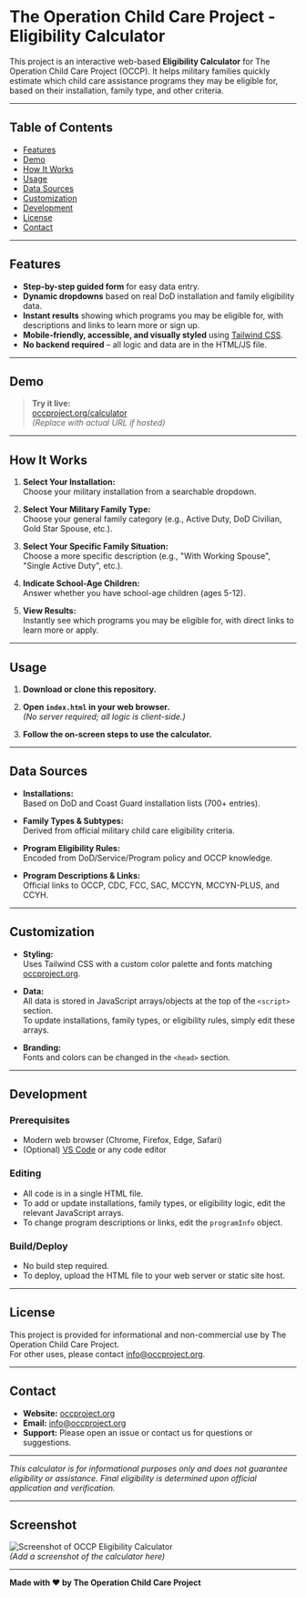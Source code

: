 # The Operation Child Care Project - Eligibility Calculator

This project is an interactive web-based **Eligibility Calculator** for The Operation Child Care Project (OCCP). It helps military families quickly estimate which child care assistance programs they may be eligible for, based on their installation, family type, and other criteria.

---

## Table of Contents

- [Features](#features)
- [Demo](#demo)
- [How It Works](#how-it-works)
- [Usage](#usage)
- [Data Sources](#data-sources)
- [Customization](#customization)
- [Development](#development)
- [License](#license)
- [Contact](#contact)

---

## Features

- **Step-by-step guided form** for easy data entry.
- **Dynamic dropdowns** based on real DoD installation and family eligibility data.
- **Instant results** showing which programs you may be eligible for, with descriptions and links to learn more or sign up.
- **Mobile-friendly, accessible, and visually styled** using [Tailwind CSS](https://tailwindcss.com/).
- **No backend required** – all logic and data are in the HTML/JS file.

---

## Demo

> **Try it live:**  
> [occproject.org/calculator](https://occproject.org/calculator)  
> *(Replace with actual URL if hosted)*

---

## How It Works

1. **Select Your Installation:**  
   Choose your military installation from a searchable dropdown.

2. **Select Your Military Family Type:**  
   Choose your general family category (e.g., Active Duty, DoD Civilian, Gold Star Spouse, etc.).

3. **Select Your Specific Family Situation:**  
   Choose a more specific description (e.g., "With Working Spouse", "Single Active Duty", etc.).

4. **Indicate School-Age Children:**  
   Answer whether you have school-age children (ages 5-12).

5. **View Results:**  
   Instantly see which programs you may be eligible for, with direct links to learn more or apply.

---

## Usage

1. **Download or clone this repository.**

2. **Open `index.html` in your web browser.**  
   *(No server required; all logic is client-side.)*

3. **Follow the on-screen steps to use the calculator.**

---

## Data Sources

- **Installations:**  
  Based on DoD and Coast Guard installation lists (700+ entries).

- **Family Types & Subtypes:**  
  Derived from official military child care eligibility criteria.

- **Program Eligibility Rules:**  
  Encoded from DoD/Service/Program policy and OCCP knowledge.

- **Program Descriptions & Links:**  
  Official links to OCCP, CDC, FCC, SAC, MCCYN, MCCYN-PLUS, and CCYH.

---

## Customization

- **Styling:**  
  Uses Tailwind CSS with a custom color palette and fonts matching [occproject.org](https://occproject.org).

- **Data:**  
  All data is stored in JavaScript arrays/objects at the top of the `<script>` section.  
  To update installations, family types, or eligibility rules, simply edit these arrays.

- **Branding:**  
  Fonts and colors can be changed in the `<head>` section.

---

## Development

### Prerequisites

- Modern web browser (Chrome, Firefox, Edge, Safari)
- (Optional) [VS Code](https://code.visualstudio.com/) or any code editor

### Editing

- All code is in a single HTML file.
- To add or update installations, family types, or eligibility logic, edit the relevant JavaScript arrays.
- To change program descriptions or links, edit the `programInfo` object.

### Build/Deploy

- No build step required.
- To deploy, upload the HTML file to your web server or static site host.

---

## License

This project is provided for informational and non-commercial use by The Operation Child Care Project.  
For other uses, please contact [info@occproject.org](mailto:info@occproject.org).

---

## Contact

- **Website:** [occproject.org](https://occproject.org)
- **Email:** [info@occproject.org](mailto:info@occproject.org)
- **Support:** Please open an issue or contact us for questions or suggestions.

---

*This calculator is for informational purposes only and does not guarantee eligibility or assistance. Final eligibility is determined upon official application and verification.*

---

## Screenshot

![Screenshot of OCCP Eligibility Calculator](screenshot.png)  
*(Add a screenshot of the calculator here)*

---

**Made with ❤️ by The Operation Child Care Project**
